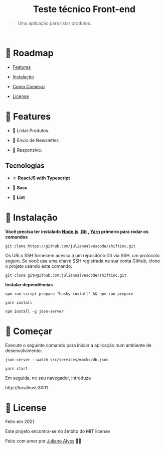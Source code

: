 <h1  align="center">Teste técnico Front-end</h1>

<p  align="center">

</p>

> Uma aplicação para listar produtos.

<br />

# :pushpin: Roadmap

- [Features](#rocket-features)

- [Instalação](#construction_worker-instalação)

- [Como Começar](#runner-começar)

- [License](#closed_book-license)

# :rocket: Features

- 📝 Listar Produtos.

- 📝 Envio de Newsletter.

- 📝 Responsivo.

## Tecnologias

- ⚛ **ReactJS with Typescript**

- 💅 **Sass**

- 💆 **Lint**

# :construction_worker: Instalação

**Você precisa ter instalado [Node.js](https://nodejs.org/en/download/) ,[Git](https://git-scm.com/downloads) , [Yarn](https://yarnpkg.com/) primeiro para rodar os comandos**

`git clone https://github.com/julianoalvescode/shiftinc.git`

Os URLs SSH fornecem acesso a um repositório Git via SSH, um protocolo seguro. Se você usa uma chave SSH registrada na sua conta Github, clone o projeto usando este comando:

`git clone git@github.com:julianoalvescode/shiftinc.git`

**Instalar dependências**

`npm run-script prepare "husky install" && npm run prepare`

`yarn install`

`npm install -g json-server`

# :runner: Começar

Execute o seguinte comando para iniciar a aplicação num ambiente de desenvolvimento:

`json-server --watch src/services/mocks/db.json`

`yarn start`

Em seguida, no seu navegador, introduza

http://localhost:3001

# :closed_book: License

Feito em 2021.

Este projeto encontra-se no âmbito do MIT license

Feito com amor por [Juliano Alves](https://github.com/julianoalvescode) 💜🚀
